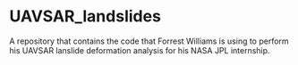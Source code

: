 # UAVSAR_landslides

A repository that contains the code that Forrest Williams is using to perform his UAVSAR lanslide deformation analysis for his NASA JPL internship.
